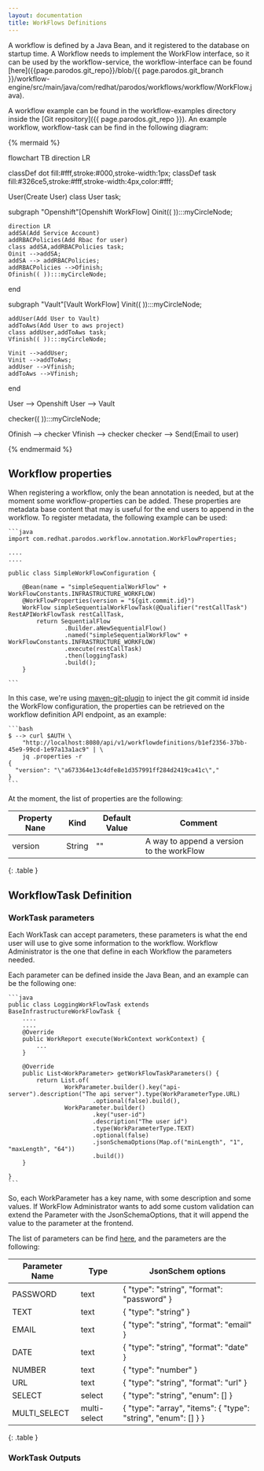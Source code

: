 ```yaml
---
layout: documentation
title: WorkFlows Definitions
---
```


A workflow is defined by a Java Bean, and it registered to the database on
startup time. A Workflow needs to implement the WorkFlow interface, so it can
be used by the workflow-service, the workflow-interface can be found
[here]({{page.parodos.git_repo}}/blob/{{ page.parodos.git_branch
}}/workflow-engine/src/main/java/com/redhat/parodos/workflows/workflow/WorkFlow.java).

A workflow example can be found in the workflow-examples directory inside the
[Git  repository]({{ page.parodos.git_repo }}). An example workflow,
workflow-task can be find in the following diagram:

{% mermaid %}

flowchart TB
  direction LR

  classDef dot fill:#fff,stroke:#000,stroke-width:1px;
  classDef task fill:#326ce5,stroke:#fff,stroke-width:4px,color:#fff;

  User(Create User)
  class User task;

  subgraph "Openshift"[Openshift WorkFlow]
    Oinit(( )):::myCircleNode;

    direction LR
    addSA(Add Service Account)
    addRBACPolicies(Add Rbac for user)
    class addSA,addRBACPolicies task;
    Oinit -->addSA;
    addSA --> addRBACPolicies;
    addRBACPolicies -->Ofinish;
    Ofinish(( )):::myCircleNode;
  end

   subgraph "Vault"[Vault WorkFlow]
    Vinit(( )):::myCircleNode;

    addUser(Add User to Vault)
    addToAws(Add User to aws project)
    class addUser,addToAws task;
    Vfinish(( )):::myCircleNode;

    Vinit -->addUser;
    Vinit -->addToAws;
    addUser -->Vfinish;
    addToAws -->Vfinish;
   end

  User -->  Openshift
  User --> Vault

  checker(( )):::myCircleNode;

  Ofinish --> checker
  Vfinish --> checker
  checker --> Send(Email to user)

{% endmermaid %}

## Workflow properties

When registering a workflow, only the bean annotation is needed, but at the
moment some workflow-properties can be added. These properties are metadata
base content that may is useful for the end users to append in the workflow. To
register metadata, the following example can be used:

    ```java
    import com.redhat.parodos.workflow.annotation.WorkFlowProperties;

    ....
    ....

    public class SimpleWorkFlowConfiguration {

        @Bean(name = "simpleSequentialWorkFlow" + WorkFlowConstants.INFRASTRUCTURE_WORKFLOW)
        @WorkFlowProperties(version = "${git.commit.id}")
        WorkFlow simpleSequentialWorkFlowTask(@Qualifier("restCallTask") RestAPIWorkFlowTask restCallTask,
            return SequentialFlow
                    .Builder.aNewSequentialFlow()
                    .named("simpleSequentialWorkFlow" + WorkFlowConstants.INFRASTRUCTURE_WORKFLOW)
                    .execute(restCallTask)
                    .then(loggingTask)
                    .build();
        }

    ```

In this case, we're using
[maven-git-plugin](https://dzone.com/articles/maven-git-commit-id-plugin) to
inject the git commit id inside the WorkFlow configuration, the properties can
be retrieved on the workflow definition API endpoint, as an example:

    ```bash
    $ --> curl $AUTH \
        "http://localhost:8080/api/v1/workflowdefinitions/b1ef2356-37bb-45e9-99cd-1e97a13a1ac9" | \
        jq .properties -r
    {
      "version": "\"a673364e13c4dfe8e1d357991ff284d2419ca41c\","
    }
    ```

At the moment, the list of properties are the following:

| Property Nane   | Kind   | Default Value  | Comment                                   |
|-----------------|--------|----------------|-------------------------------------------|
| version         | String | ""             | A way to append a version to the workFlow |
{: .table }

## WorkflowTask Definition

### WorkTask parameters

Each WorkTask can accept parameters, these parameters is what the end user will
use to give some information to the workflow. Workflow Administrator is the one
that define in each Workflow the parameters needed.

Each parameter can be defined inside the Java Bean, and an example can be the
following one:

    ```java
    public class LoggingWorkFlowTask extends BaseInfrastructureWorkFlowTask {
        ....
        ....
        @Override
        public WorkReport execute(WorkContext workContext) {
            ...
        }

        @Override
        public List<WorkParameter> getWorkFlowTaskParameters() {
            return List.of(
                    WorkParameter.builder().key("api-server").description("The api server").type(WorkParameterType.URL)
                            .optional(false).build(),
                    WorkParameter.builder()
                            .key("user-id")
                            .description("The user id")
                            .type(WorkParameterType.TEXT)
                            .optional(false)
                            .jsonSchemaOptions(Map.of("minLength", "1", "maxLength", "64"))
                            .build())
        }

    }
    ```

So, each WorkParameter has a key name, with some description and some values.
If WorkFlow Administrator wants to add some custom validation can extend the
Parameter with the JsonSchemaOptions, that it will append the value to the
parameter at the frontend.

The list of parameters can be find
[here]({{page.parodos.git_repo}}/blob/{{page.parados.git_branch}}/parodos-model-api/src/main/java/com/redhat/parodos/workflow/parameter/WorkParameterType.java),
and the parameters are the following:

|Parameter Name | Type |  JsonSchem options |
|---------------|------|--------------------|
|PASSWORD       | text          | { "type": "string", "format": "password" } |
|TEXT           | text          | { "type": "string" } |
|EMAIL          | text          | { "type": "string", "format": "email" } |
|DATE           | text          | { "type": "string", "format": "date" } |
|NUMBER         | text          | { "type": "number" } |
|URL            | text          | { "type": "string", "format": "url" } |
|SELECT         | select        | { "type": "string", "enum": [] } |
|MULTI_SELECT   | multi-select  | { "type": "array", "items": { "type": "string", "enum": [] } } |
{: .table }

### WorkTask Outputs

